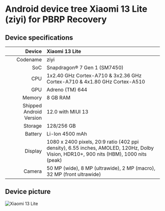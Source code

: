 # Android device tree Xiaomi 13 Lite (ziyi) for PBRP Recovery

## Device specifications

Device   | Xiaomi 13 Lite
-------:|:-------------------------
Codename| ziyi
SoC     | Snapdragon® 7 Gen 1 (SM7450)
CPU     | 1x2.40 GHz Cortex-A710 & 3x2.36 GHz Cortex-A710 & 4x1.80 GHz Cortex-A510
GPU     | Adreno (TM) 644
Memory  | 8 GB RAM
Shipped Android Version | 12.0 with MIUI 13
Storage | 128/256 GB
Battery | Li-Ion 4500 mAh
Display | 1080 x 2400 pixels, 20:9 ratio (402 ppi density), 6.55 inches, AMOLED, 120Hz, Dolby Vision, HDR10+, 900 nits (HBM), 1000 nits (peak)
Camera  | 50 MP (wide), 8 MP (ultrawide), 2 MP (macro), 32 MP (front ultrawide)

## Device picture

![Xiaomi 13 Lite](https://i02.appmifile.com/658_operator_sg/18/01/2023/4891b9639a364a9f189e26862a2e9464.png?f=webp)
